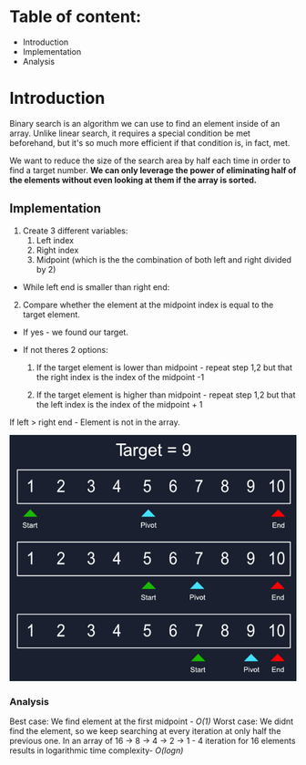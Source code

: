 # Table of content:
 - Introduction
 - Implementation
 - Analysis
# Introduction
Binary search is an algorithm we can use to find an element inside of an array. Unlike linear search, it requires a special condition be met beforehand, but it's so much more efficient if that condition is, in fact, met. 

We want to reduce the size of the search area by half each time in order to find a target number. **We can only leverage the power of eliminating half of the elements without even looking at them if the array is sorted.** 

## Implementation
1. Create 3 different variables: 
    1. Left index 
    2. Right index
    3. Midpoint (which is the the combination of both left and right divided by 2)
 - While left end is smaller than right end:

2. Compare whether the element at the midpoint index is equal to the target element.

- If yes - we found our target.
- If not theres 2 options:


    1. If the target element is lower than midpoint - repeat step 1,2 but that the right index is the index of the midpoint -1


    2. If the target element is higher than midpoint - repeat step 1,2 but that the left index is the index of the midpoint + 1


If left > right end - Element is not in the array. 

![binary_search](binary_search.png)

### Analysis
Best case: We find element at the first midpoint - _O(1)_
Worst case: We didnt find the element, so we keep searching at every iteration at only half the previous one.
In an array of 16 -> 8 -> 4 -> 2 -> 1 - 4 iteration for 16 elements results in logarithmic time complexity-  _O(logn)_